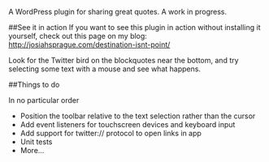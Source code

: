 A WordPress plugin for sharing great quotes. A work in progress.

##See it in action
If you want to see this plugin in action without installing it yourself, check out this page on my blog: http://josiahsprague.com/destination-isnt-point/

Look for the Twitter bird on the blockquotes near the bottom, and try selecting some text with a mouse and see what happens.

##Things to do

In no particular order

* Position the toolbar relative to the text selection rather than the cursor
* Add event listeners for touchscreen devices and keyboard input
* Add support for twitter:// protocol to open links in app
* Unit tests
* More...
